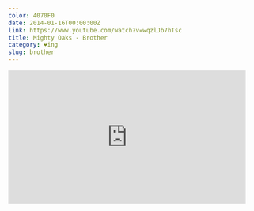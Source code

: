 ```yaml
---
color: 4070F0
date: 2014-01-16T00:00:00Z
link: https://www.youtube.com/watch?v=wqzlJb7hTsc
title: Mighty Oaks - Brother
category: ❤ing
slug: brother
---
```


<div class="large embed video youtube">
    <style type="text/css" scoped>
        .embed:after {
            padding-top: 56.25% !important;
        }
    </style>
    <iframe width="480" height="270" src="http://www.youtube.com/embed/wqzlJb7hTsc?feature=oembed" frameborder="0" allowfullscreen></iframe>
</div>
